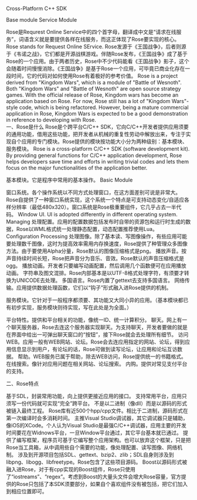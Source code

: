 Cross-Platform C++ SDK

Base module
Service Module

Rose是Requrest Online Service中的四个首字母，翻译成中文是“请求在线服务”，词语含义就是要提供各样在线服务，而这正体现了Rose要实现的核心。
Rose stands for Request Online SErvice.
Rose发源于《王国战争》，后者则源于《韦诺之战》，它们都是开源战棋游戏。伴随Rose发布，《王国战争》成了基于Rose的一个应用。由于两者历史，Rose中不少代码能看《王国战争》影子，这个会随着时间慢慢消除。《王国战争》是基于Rose一个应用，可毕竟已商业化存在一段时间，它的代码对如何使用Rose有着极好的参考价值。
Rose is a project derived from "Kingdom Wars", which is a module of "Battle of Wesnoth". Both "Kingdom Wars" and "Battle of Wesnoth" are open source strategy games. With the official release of Rose, Kingdom wars has become an application based on Rose. For now, Rose still has a lot of "Kingdom Wars"-style code, which is being refactored. However, being a mature commercial application in Rose, Kingdom Wars is expected to be a good demonstration in reference to developing with Rose.  
一、Rose是什么
Rose是个跨平台C/C++ SDK，它向C/C++开发者提供应用须要的通用功能，借用这些功能，把开发者从机械的重复性劳动中解放出来，专注于实现自个应用的专门模块。Rose提供的模块按功能大小分为两种级别：基本模块、服务模块。
Rose is a cross-platform C/C++ SDK (software development kit). By providing general functions for C/C++ application development, Rose helps developers save time and efforts in writing trivial codes and lets them focus on the major functionalities of the application better.

基本模块。它是程序中常用的基本操作。
Basic Module

窗口系统。各个操作系统以不同方式处理窗口，在这方面差别可说是非常大。Rose自提供了一种窗口系统实现，这个系统一个特点是可支持动态变化/自适应各样分辨率（最低480x320）。窗口系统是Rose极重要组件，它几乎占去一半代码。
Window UI. UI is adopted differently in different operating system. Managing
处理配置。应用的配置数据包括发布时自带的资源包和运行时生成的数据，Rose以WML格式统一处理静态配置，动态配置推荐使用Lua。
Configuration Processing
处理图像。除了基本读、写图像操作，有些应用可能要处理数千图像，这时为提高效率需用内存换速度，Rose提供了种管理众多图像方法。由于要使用Alpha分量，Rose默认的图像压缩格式是png。
播放声音。按声音持续时间长短，Rose把声音分为音乐、音效。Rose默认的声音压缩格式是ogg。
播放动画。开发者只要编写动画配置，然后调用几个函数便可在应用播放动画。
字符串及图文混排。Rose内部基本是以UTF-8格式处理字符，有须要才转换为UNICODE去处理。
多国语言。Rose内置了gettext去支持多国语言。
网络传输。应用提供数据处理函数，它们以“钩子”形式融入进Rose提供的机制。


服务模块。它针对于一般程序都须要、其功能又大同小异的应用。（基本模块都已有初步实现，服务模块则待实现，写在此处是为全面。）

平台特性。提供和平台相关的功能，像统一ID、统一计算积分。
聊天。网上有一个聊天服务器，Rose去连这个服务器实现聊天。为支持聊天，开发者要做的就是在界面中给出一可弹出聊天窗口的“按钮”，接下Rose就会去处理所有细节。
访问WEB。应用一般有WEB网站、论坛。Rose会去连应用指定的网站、论坛，得到应用信息显示到用户，有论坛的话，Rose可做到读写论坛，让应用和论坛互访数据。
帮助。WEB服务已属于帮助，除去WEB访问，Rose提供统一的书籍格式。
在线搜索。像针对应用问题在相关网站、论坛搜索。
内购。提供对常见支付平台的支持。


二、Rose特点

基于SDL，封装常用功能，向上提供更接近应用的接口。
支持常用平台，应用只须写一份代码就可实现“完全”跨平台。
不是以二进制（像dll）而是以源码的形式被链入最终工程。
Rose库有近500个hpp/cpp文件。相比于二进制，源码形式在第一次编译时会多消耗时间。
主推Visual Studio调试器，其它调试器只是辅助，像iOS的XCode。个人认为Visual Studio是最强C/C++调试器，应用主要的开发时间要花在Widnows平台，一旦Window平台通过，其它平台基本就已通过。
提供了编写框架，程序员可基于它编写整个应用架构。也可以放弃这个框架，只是把Rose当工具箱，从中调用些自个需要的功能，像处理配置、读写图像、网络机制。
涉及到开源项目包括SDL、gettext、bzip2、zlib；SDL自身则涉及到libpng、libogg、libfreetype。Rose包含了这些项目源码。
Boost以源码形式被融入进Rose，对于有cpp实现的Boost组件，Rose只使用了“iostreams”、“regex”。考虑到Boost的大量头文件会增大Rose容量，官方提供的Rose只包括了本SDK须要部分，如果自个喜欢组件没有被包括，把它们加入到相应位置即可。
